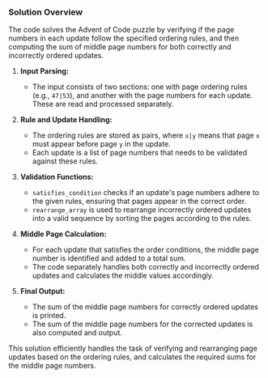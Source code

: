 ### Solution Overview

The code solves the Advent of Code puzzle by verifying if the page numbers in each update follow the specified ordering rules, and then computing the sum of middle page numbers for both correctly and incorrectly ordered updates.

1. **Input Parsing:**
    - The input consists of two sections: one with page ordering rules (e.g., `47|53`), and another with the page numbers for each update. These are read and processed separately.

2. **Rule and Update Handling:**
    - The ordering rules are stored as pairs, where `x|y` means that page `x` must appear before page `y` in the update.
    - Each update is a list of page numbers that needs to be validated against these rules.

3. **Validation Functions:**
    - `satisfies_condition` checks if an update's page numbers adhere to the given rules, ensuring that pages appear in the correct order.
    - `rearrange_array` is used to rearrange incorrectly ordered updates into a valid sequence by sorting the pages according to the rules.

4. **Middle Page Calculation:**
    - For each update that satisfies the order conditions, the middle page number is identified and added to a total sum.
    - The code separately handles both correctly and incorrectly ordered updates and calculates the middle values accordingly.

5. **Final Output:**
    - The sum of the middle page numbers for correctly ordered updates is printed.
    - The sum of the middle page numbers for the corrected updates is also computed and output.

This solution efficiently handles the task of verifying and rearranging page updates based on the ordering rules, and calculates the required sums for the middle page numbers.
